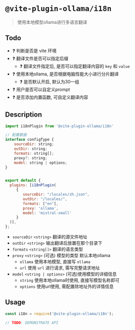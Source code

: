 # `@vite-plugin-ollama/i18n`

> 使用本地模型ollama进行多语言翻译 

## Todo
- ❓ 判断是否是 vite 环境
- ❓ 翻译文件是否可以指定后缀
  - ❓ 翻译文件指定后, 是否可以指定翻译内容的 `key` 和 `value`
- ❓ 使用本地ollama, 是否根据电脑性能大小进行分片翻译
  - ❓ 是否默认开启, 默认为30一组
- ❓ 用户是否可以自定义prompt
- ❓ 是否添加内置函数, 可自定义翻译内容

## Description

```js
import i18nPlugin from '@vite-plugin-ollama/i18n'

// 配置数据
interface configType {
    sourceDir: string;
    outDir: string;
    formats: string[];
    proxy?: string;
    model: string | options;
}


export default {
  plugins: [i18nPlugin(
     {
        sourceDir: "/locales/zh.json",
        outDir: "/locales/",
        formats: ["en"],
        proxy: 'ollama',
        model: 'mistral-small'
     }
  )],
};
```
- `sourceDir` `<string>` 翻译的源文件地址
- `outDir` `<string>` 输出翻译后放置在那个目录下
- `formats` `<string[]>` 翻译的语言类型
- `proxy` `<string>` (可选) 模型的类型 默认本地ollama
  - `ollama` 使用本地模型, 直接写 `ollama`
  - `url` 使用 `url` 进行请求, 需写完整请求地址
- `model` `<string | options>` (可选)使用模型的详细信息
  - `string` 使用本地ollama时使用, 直接写模型名称即可
  - `options` 使用url使用, 需配置除地址外的详情信息




## Usage

```js
const i18n = require('@vite-plugin-ollama/i18n');

// TODO: DEMONSTRATE API
```
